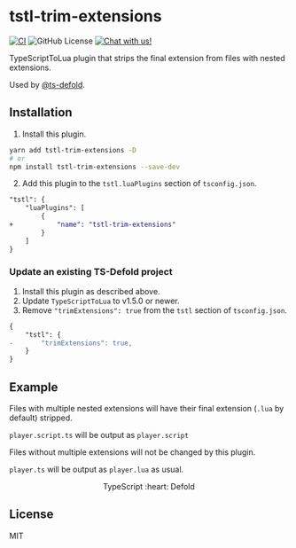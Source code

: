 # tstl-trim-extensions

[![CI](https://github.com/thinknathan/ts-defold-tstl-trim-extensions/actions/workflows/ci.yml/badge.svg)](https://github.com/thinknathan/ts-defold-tstl-trim-extensions/actions/workflows/ci.yml) ![GitHub License](https://img.shields.io/github/license/thinknathan/ts-defold-tstl-trim-extensions) <a href="https://discord.gg/eukcq5m"><img alt="Chat with us!" src="https://img.shields.io/discord/766898804896038942.svg?colorB=7581dc&logo=discord&logoColor=white"></a>

TypeScriptToLua plugin that strips the final extension from files with nested extensions.

Used by [@ts-defold](https://github.com/ts-defold).

## Installation

1. Install this plugin.

```bash
yarn add tstl-trim-extensions -D
# or
npm install tstl-trim-extensions --save-dev
```

2. Add this plugin to the `tstl.luaPlugins` section of `tsconfig.json`.

```diff
"tstl": {
	"luaPlugins": [
		{
+			"name": "tstl-trim-extensions"
		}
	]
}
```

### Update an existing TS-Defold project

1. Install this plugin as described above.
2. Update `TypeScriptToLua` to v1.5.0 or newer.
3. Remove `"trimExtensions": true` from the `tstl` section of `tsconfig.json`.

```diff
{
	"tstl": {
-		"trimExtensions": true,
	}
}
```

## Example

Files with multiple nested extensions will have their final extension (`.lua` by default) stripped.

`player.script.ts` will be output as `player.script`

Files without multiple extensions will not be changed by this plugin.

`player.ts` will be output as `player.lua` as usual.

<p align="center" class="h4">
  TypeScript :heart: Defold
</p>

## License

MIT

